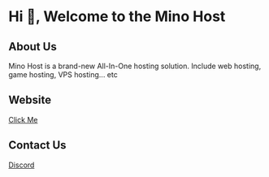 # Hi 👋, Welcome to the Mino Host

## About Us

Mino Host is a brand-new All-In-One hosting solution. Include web hosting, game hosting, VPS hosting... etc

## Website

[Click Me](https://www.mino.host)

## Contact Us

[Discord](https://discord.gg/Xg3h2VWshF)
